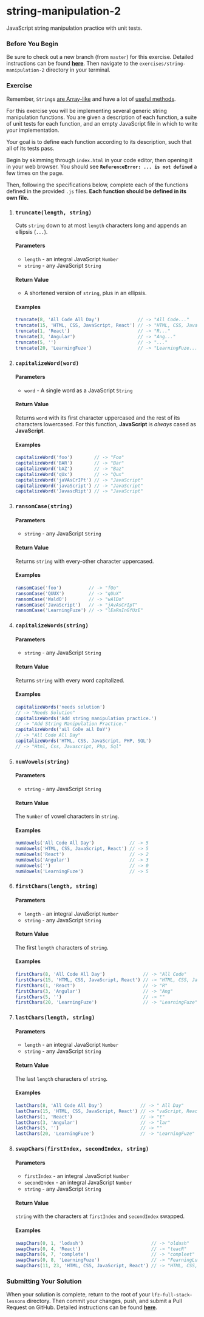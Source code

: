 # string-manipulation-2

JavaScript string manipulation practice with unit tests.

### Before You Begin

Be sure to check out a new branch (from `master`) for this exercise. Detailed instructions can be found [**here**](../../guides/before-each-exercise.md). Then navigate to the `exercises/string-manipulation-2` directory in your terminal.

### Exercise

Remember, `String`s [are Array-like](https://developer.mozilla.org/en-US/docs/Web/JavaScript/Reference/Global_Objects/String#Character_access) and have a lot of [useful methods](https://developer.mozilla.org/en-US/docs/Web/JavaScript/Reference/Global_Objects/String#Methods_2).

For this exercise you will be implementing several generic string manipulation functions. You are given a description of each function, a suite of unit tests for each function, and an empty JavaScript file in which to write your implementation.

Your goal is to define each function according to its description, such that all of its tests pass.

Begin by skimming through `index.html` in your code editor, then opening it in your web browser. You should see **`ReferenceError: ... is not defined`** a few times on the page.

Then, following the specifications below, complete each of the functions defined in the provided `.js` files. **Each function should be defined in its own file.**

1. ### `truncate(length, string)`

    Cuts `string` down to at most `length` characters long and appends an ellipsis (`...`).

    #### Parameters

    - `length` - an integral JavaScript `Number`
    - `string` - any JavaScript `String`

    #### Return Value

    - A shortened version of `string`, plus in an ellipsis.

    #### Examples

    ```js
    truncate(8, 'All Code All Day')              // -> "All Code..."
    truncate(15, 'HTML, CSS, JavaScript, React') // -> "HTML, CSS, Java..."
    truncate(1, 'React')                         // -> "R..."
    truncate(3, 'Angular')                       // -> "Ang..."
    truncate(5, '')                              // -> "..."
    truncate(20, 'LearningFuze')                 // -> "LearningFuze..."
    ```

1. ### `capitalizeWord(word)`

    #### Parameters

    - `word` - A single word as a JavaScript `String`

    #### Return Value

    Returns `word` with its first character uppercased and the rest of its characters lowercased. For this function, **JavaScript** is _always_ cased as **JavaScript**.

    #### Examples

    ```js
    capitalizeWord('foo')        // -> "Foo"
    capitalizeWord('BAR')        // -> "Bar"
    capitalizeWord('bAZ')        // -> "Baz"
    capitalizeWord('qUx')        // -> "Qux"
    capitalizeWord('jaVAsCrIPt') // -> "JavaScript"
    capitalizeWord('javaScript') // -> "JavaScript"
    capitalizeWord('JavascRipt') // -> "JavaScript"
    ```

1. ### `ransomCase(string)`

    #### Parameters

    - `string` - any JavaScript `String`

    #### Return Value

    Returns `string` with every-other character uppercased.

    #### Examples

    ```js
    ransomCase('foo')          // -> "fOo"
    ransomCase('QUUX')         // -> "qUuX"
    ransomCase('WaldO')        // -> "wAlDo"
    ransomCase('JavaScript')   // -> "jAvAsCrIpT"
    ransomCase('LearningFuze') // -> "lEaRnInGfUzE"
    ```

1. ### `capitalizeWords(string)`

    #### Parameters

    - `string` - any JavaScript `String`

    #### Return Value

    Returns `string` with every word capitalized.

    #### Examples

    ```js
    capitalizeWords('needs solution')
    // -> "Needs Solution"
    capitalizeWords('Add string manipulation practice.')
    // -> "Add String Manipulation Practice."
    capitalizeWords('aLl CoDe aLl DaY')
    // -> "All Code All Day"
    capitalizeWords('HTML, CSS, JavaScript, PHP, SQL')
    // -> "Html, Css, Javascript, Php, Sql"
    ```

1. ### `numVowels(string)`

    #### Parameters

    - `string` - any JavaScript `String`

    #### Return Value

    The `Number` of vowel characters in `string`.

    #### Examples

    ```js
    numVowels('All Code All Day')             // -> 5
    numVowels('HTML, CSS, JavaScript, React') // -> 5
    numVowels('React')                        // -> 2
    numVowels('Angular')                      // -> 3
    numVowels('')                             // -> 0
    numVowels('LearningFuze')                 // -> 5
    ```

1. ### `firstChars(length, string)`

    #### Parameters

    - `length` - an integral JavaScript `Number`
    - `string` - any JavaScript `String`

    #### Return Value

    The first `length` characters of `string`.

    #### Examples

    ```js
    firstChars(8, 'All Code All Day')              // -> "All Code"
    firstChars(15, 'HTML, CSS, JavaScript, React') // -> "HTML, CSS, Java"
    firstChars(1, 'React')                         // -> "R"
    firstChars(3, 'Angular')                       // -> "Ang"
    firstChars(5, '')                              // -> ""
    firstChars(20, 'LearningFuze')                 // -> "LearningFuze"
    ```

1. ### `lastChars(length, string)`

    #### Parameters

    - `length` - an integral JavaScript `Number`
    - `string` - any JavaScript `String`

    #### Return Value

    The last `length` characters of `string`.

    #### Examples

    ```js
    lastChars(8, 'All Code All Day')              // -> " All Day"
    lastChars(15, 'HTML, CSS, JavaScript, React') // -> "vaScript, React"
    lastChars(1, 'React')                         // -> "t"
    lastChars(3, 'Angular')                       // -> "lar"
    lastChars(5, '')                              // -> ""
    lastChars(20, 'LearningFuze')                 // -> "LearningFuze"
    ```

1. ### `swapChars(firstIndex, secondIndex, string)`

    #### Parameters

    - `firstIndex` - an integral JavaScript `Number`
    - `secondIndex` - an integral JavaScript `Number`
    - `string` - any JavaScript `String`

    #### Return Value

    `string` with the characters at `firstIndex` and `secondIndex` swapped.

    #### Examples

    ```js
    swapChars(0, 1, 'lodash')                         // -> "oldash"
    swapChars(0, 4, 'React')                          // -> "teacR"
    swapChars(6, 7, 'complete')                       // -> "compleet"
    swapChars(0, 8, 'LearningFuze')                   // -> "FearningLuze"
    swapChars(11, 23, 'HTML, CSS, JavaScript, React') // -> "HTML, CSS, RavaScript, Jeact"
    ```

### Submitting Your Solution

When your solution is complete, return to the root of your `lfz-full-stack-lessons` directory. Then commit your changes, push, and submit a Pull Request on GitHub. Detailed instructions can be found [**here**](../../guides/after-each-exercise.md).
